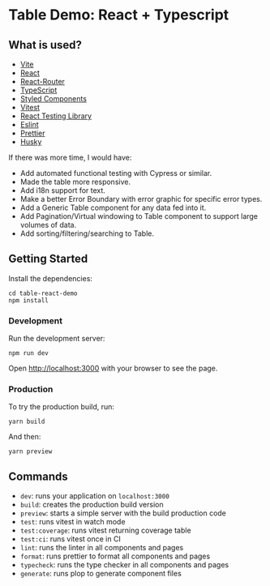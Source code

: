 # Table Demo: React + Typescript

## What is used?

- [Vite](https://vitejs.dev/)
- [React](https://reactjs.org/)
- [React-Router](https://reactrouter.com/)
- [TypeScript](https://typescriptlang.org/)
- [Styled Components](https://styled-components.com/)
- [Vitest](https://vitest.dev/)
- [React Testing Library](https://testing-library.com/docs/react-testing-library/intro)
- [Eslint](https://eslint.org/)
- [Prettier](https://prettier.io/)
- [Husky](https://github.com/typicode/husky)

If there was more time, I would have:

- Add automated functional testing with Cypress or similar.
- Made the table more responsive.
- Add i18n support for text.
- Make a better Error Boundary with error graphic for specific error types.
- Add a Generic Table component for any data fed into it.
- Add Pagination/Virtual windowing to Table component to support large volumes of data.
- Add sorting/filtering/searching to Table.

## Getting Started

Install the dependencies:

```
cd table-react-demo
npm install
```

### Development

Run the development server:

```
npm run dev
```

Open [http://localhost:3000](http://localhost:3000) with your browser to see the page.

### Production

To try the production build, run:

```
yarn build
```

And then:

```
yarn preview
```

## Commands

- `dev`: runs your application on `localhost:3000`
- `build`: creates the production build version
- `preview`: starts a simple server with the build production code
- `test`: runs vitest in watch mode
- `test:coverage`: runs vitest returning coverage table
- `test:ci`: runs vitest once in CI
- `lint`: runs the linter in all components and pages
- `format`: runs prettier to format all components and pages
- `typecheck`: runs the type checker in all components and pages
- `generate`: runs plop to generate component files
